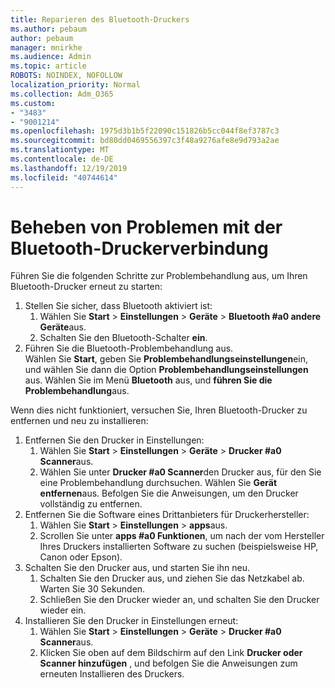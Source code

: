 ```yaml
---
title: Reparieren des Bluetooth-Druckers
ms.author: pebaum
author: pebaum
manager: mnirkhe
ms.audience: Admin
ms.topic: article
ROBOTS: NOINDEX, NOFOLLOW
localization_priority: Normal
ms.collection: Adm_O365
ms.custom:
- "3483"
- "9001214"
ms.openlocfilehash: 1975d3b1b5f22090c151826b5cc044f8ef3787c3
ms.sourcegitcommit: bd80dd0469556397c3f48a9276afe8e9d793a2ae
ms.translationtype: MT
ms.contentlocale: de-DE
ms.lasthandoff: 12/19/2019
ms.locfileid: "40744614"
---
```

# <a name="fix-bluetooth-printer-connection-issues"></a>Beheben von Problemen mit der Bluetooth-Druckerverbindung

Führen Sie die folgenden Schritte zur Problembehandlung aus, um Ihren Bluetooth-Drucker erneut zu starten:


1. Stellen Sie sicher, dass Bluetooth aktiviert ist:
    1. Wählen Sie **Start** > **Einstellungen** > **Geräte** > **Bluetooth #a0 andere Geräte**aus.
    2. Schalten Sie den Bluetooth-Schalter **ein**.
2. Führen Sie die Bluetooth-Problembehandlung aus. <br>
    Wählen Sie **Start**, geben Sie **Problembehandlungseinstellungen**ein, und wählen Sie dann die Option **Problembehandlungseinstellungen** aus. Wählen Sie im Menü **Bluetooth** aus, und **führen Sie die Problembehandlung**aus.

Wenn dies nicht funktioniert, versuchen Sie, Ihren Bluetooth-Drucker zu entfernen und neu zu installieren:

1. Entfernen Sie den Drucker in Einstellungen:
    1. Wählen Sie **Start** > **Einstellungen** > **Geräte** > **Drucker #a0 Scanner**aus.
    2. Wählen Sie unter **Drucker #a0 Scanner**den Drucker aus, für den Sie eine Problembehandlung durchsuchen. Wählen Sie **Gerät entfernen**aus. Befolgen Sie die Anweisungen, um den Drucker vollständig zu entfernen.
2. Entfernen Sie die Software eines Drittanbieters für Druckerhersteller:
    1. Wählen Sie **Start** > **Einstellungen** > **apps**aus.
    2. Scrollen Sie unter **apps #a0 Funktionen**, um nach der vom Hersteller Ihres Druckers installierten Software zu suchen (beispielsweise HP, Canon oder Epson).
3. Schalten Sie den Drucker aus, und starten Sie ihn neu.
   1. Schalten Sie den Drucker aus, und ziehen Sie das Netzkabel ab. Warten Sie 30 Sekunden. 
   2. Schließen Sie den Drucker wieder an, und schalten Sie den Drucker wieder ein.
4. Installieren Sie den Drucker in Einstellungen erneut:
    1. Wählen Sie **Start** > **Einstellungen** > **Geräte** > **Drucker #a0 Scanner**aus.
    2. Klicken Sie oben auf dem Bildschirm auf den Link **Drucker oder Scanner hinzufügen** , und befolgen Sie die Anweisungen zum erneuten Installieren des Druckers.
